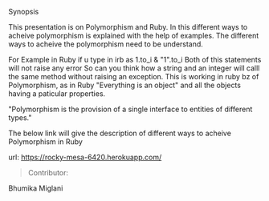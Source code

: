 Synopsis

This presentation is on Polymorphism and Ruby.
In this different ways to acheive polymorphism is explained with the help of examples.
The different ways to acheive the polymorphism need to be understand.


For Example in Ruby if u type in irb as 1.to_i & "1".to_i 
Both of this statements will not raise any error
So can you think how a string and an integer will calll the same method without raising an exception.
This is working in ruby bz of Polymorphism, as in Ruby "Everything is an object"
and all the objects having a paticular properties.

"Polymorphism is the provision of a single interface to entities of different types."


The below link will give the description of different ways to acheive Polymorphism in Ruby

url: https://rocky-mesa-6420.herokuapp.com/


> Contributor:

  Bhumika Miglani